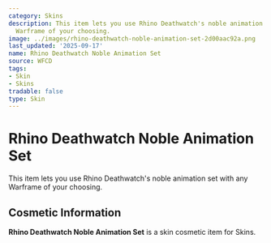 ```yaml
---
category: Skins
description: This item lets you use Rhino Deathwatch's noble animation set with any
  Warframe of your choosing.
image: ../images/rhino-deathwatch-noble-animation-set-2d00aac92a.png
last_updated: '2025-09-17'
name: Rhino Deathwatch Noble Animation Set
source: WFCD
tags:
- Skin
- Skins
tradable: false
type: Skin
---
```


# Rhino Deathwatch Noble Animation Set

This item lets you use Rhino Deathwatch's noble animation set with any Warframe of your choosing.

## Cosmetic Information

**Rhino Deathwatch Noble Animation Set** is a skin cosmetic item for Skins.

